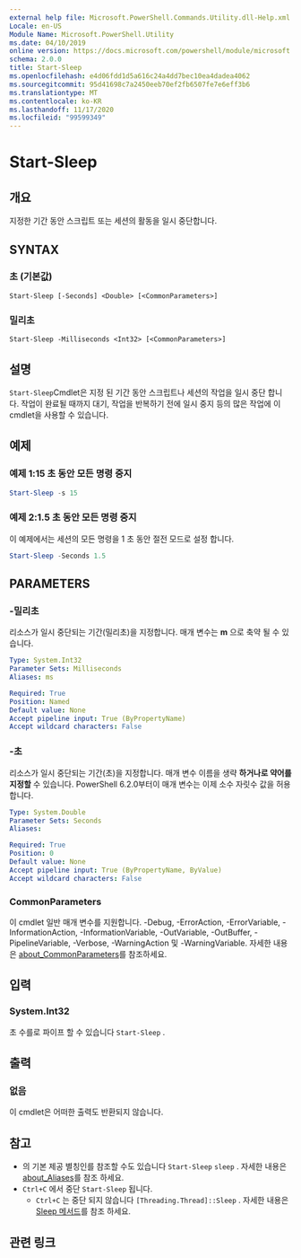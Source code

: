 ```yaml
---
external help file: Microsoft.PowerShell.Commands.Utility.dll-Help.xml
Locale: en-US
Module Name: Microsoft.PowerShell.Utility
ms.date: 04/10/2019
online version: https://docs.microsoft.com/powershell/module/microsoft.powershell.utility/start-sleep?view=powershell-7.2&WT.mc_id=ps-gethelp
schema: 2.0.0
title: Start-Sleep
ms.openlocfilehash: e4d06fdd1d5a616c24a4dd7bec10ea4dadea4062
ms.sourcegitcommit: 95d41698c7a2450eeb70ef2fb6507fe7e6eff3b6
ms.translationtype: MT
ms.contentlocale: ko-KR
ms.lasthandoff: 11/17/2020
ms.locfileid: "99599349"
---
```

# Start-Sleep

## 개요
지정한 기간 동안 스크립트 또는 세션의 활동을 일시 중단합니다.

## SYNTAX

### 초 (기본값)

```
Start-Sleep [-Seconds] <Double> [<CommonParameters>]
```

### 밀리초

```
Start-Sleep -Milliseconds <Int32> [<CommonParameters>]
```

## 설명

`Start-Sleep`Cmdlet은 지정 된 기간 동안 스크립트나 세션의 작업을 일시 중단 합니다. 작업이 완료될 때까지 대기, 작업을 반복하기 전에 일시 중지 등의 많은 작업에 이 cmdlet을 사용할 수 있습니다.

## 예제

### 예제 1:15 초 동안 모든 명령 중지

```powershell
Start-Sleep -s 15
```

### 예제 2:1.5 초 동안 모든 명령 중지

이 예제에서는 세션의 모든 명령을 1 초 동안 절전 모드로 설정 합니다.

```powershell
Start-Sleep -Seconds 1.5
```

## PARAMETERS

### -밀리초

리소스가 일시 중단되는 기간(밀리초)을 지정합니다. 매개 변수는 **m** 으로 축약 될 수 있습니다.

```yaml
Type: System.Int32
Parameter Sets: Milliseconds
Aliases: ms

Required: True
Position: Named
Default value: None
Accept pipeline input: True (ByPropertyName)
Accept wildcard characters: False
```

### -초

리소스가 일시 중단되는 기간(초)을 지정합니다. 매개 변수 이름을 생략 **하거나로 약어를 지정할** 수 있습니다. PowerShell 6.2.0부터이 매개 변수는 이제 소수 자릿수 값을 허용 합니다.

```yaml
Type: System.Double
Parameter Sets: Seconds
Aliases:

Required: True
Position: 0
Default value: None
Accept pipeline input: True (ByPropertyName, ByValue)
Accept wildcard characters: False
```

### CommonParameters

이 cmdlet 일반 매개 변수를 지원합니다. -Debug, -ErrorAction, -ErrorVariable, -InformationAction, -InformationVariable, -OutVariable, -OutBuffer, -PipelineVariable, -Verbose, -WarningAction 및 -WarningVariable. 자세한 내용은 [about_CommonParameters](../Microsoft.PowerShell.Core/About/about_CommonParameters.md)를 참조하세요.

## 입력

### System.Int32

초 수를로 파이프 할 수 있습니다 `Start-Sleep` .

## 출력

### 없음

이 cmdlet은 어떠한 출력도 반환되지 않습니다.

## 참고

- 의 기본 제공 별칭인를 참조할 수도 있습니다 `Start-Sleep` `sleep` . 자세한 내용은 [about_Aliases](../Microsoft.PowerShell.Core/About/about_Aliases.md)를 참조 하세요.
- `Ctrl+C` 에서 중단 `Start-Sleep` 됩니다.
  - `Ctrl+C` 는 중단 되지 않습니다 `[Threading.Thread]::Sleep` . 자세한 내용은 [Sleep 메서드](/dotnet/api/system.threading.thread.sleep)를 참조 하세요.

## 관련 링크


